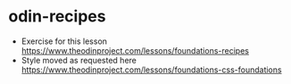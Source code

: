 # odin-recipes
- Exercise for this lesson https://www.theodinproject.com/lessons/foundations-recipes
- Style moved as requested here https://www.theodinproject.com/lessons/foundations-css-foundations